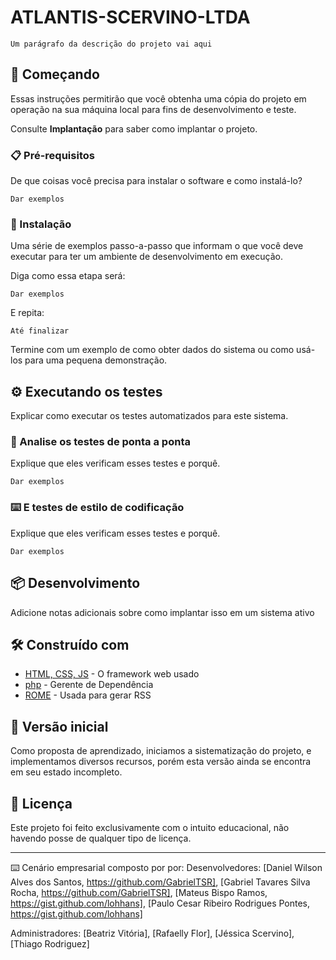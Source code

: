 # ATLANTIS-SCERVINO-LTDA

    Um parágrafo da descrição do projeto vai aqui

## 🚀 Começando

Essas instruções permitirão que você obtenha uma cópia do projeto em operação na sua máquina local para fins de desenvolvimento e teste.

Consulte **Implantação** para saber como implantar o projeto.

### 📋 Pré-requisitos

De que coisas você precisa para instalar o software e como instalá-lo?

```
Dar exemplos
```

### 🔧 Instalação

Uma série de exemplos passo-a-passo que informam o que você deve executar para ter um ambiente de desenvolvimento em execução.

Diga como essa etapa será:

```
Dar exemplos
```

E repita:

```
Até finalizar
```

Termine com um exemplo de como obter dados do sistema ou como usá-los para uma pequena demonstração.

## ⚙️ Executando os testes

Explicar como executar os testes automatizados para este sistema.

### 🔩 Analise os testes de ponta a ponta

Explique que eles verificam esses testes e porquê.

```
Dar exemplos
```

### ⌨️ E testes de estilo de codificação

Explique que eles verificam esses testes e porquê.

```
Dar exemplos
```

## 📦 Desenvolvimento

Adicione notas adicionais sobre como implantar isso em um sistema ativo

## 🛠️ Construído com

-   [HTML, CSS, JS](https://www.w3c.br/) - O framework web usado
-   [php](https://maven.apache.org/) - Gerente de Dependência
-   [ROME](https://rometools.github.io/rome/) - Usada para gerar RSS

## 📌 Versão inicial

Como proposta de aprendizado, iniciamos a sistematização do projeto, e implementamos diversos recursos, porém esta versão ainda se encontra em seu estado incompleto.

## 📄 Licença

Este projeto foi feito exclusivamente com o intuito educacional, não havendo posse de qualquer tipo de licença.

---

⌨️ Cenário empresarial composto por por:
Desenvolvedores:
[Daniel Wilson Alves dos Santos, https://github.com/GabrielTSR],
[Gabriel Tavares Silva Rocha, https://github.com/GabrielTSR],
[Mateus Bispo Ramos, https://gist.github.com/lohhans],
[Paulo Cesar Ribeiro Rodrigues Pontes, https://gist.github.com/lohhans]

Administradores:
[Beatriz Vitória],
[Rafaelly Flor],
[Jéssica Scervino],
[Thiago Rodriguez]
